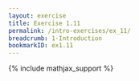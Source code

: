 ```yaml
---
layout: exercise
title: Exercise 1.11
permalink: /intro-exercises/ex_11/
breadcrumb: 1-Introduction
bookmarkID: ex1.11
---
```


{% include mathjax_support %}
